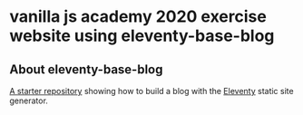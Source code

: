 # vanilla js academy 2020 exercise website using eleventy-base-blog

## About eleventy-base-blog
[A starter repository](https://github.com/11ty/eleventy-base-blog) showing how to build a blog with the [Eleventy](https://github.com/11ty/eleventy) static site generator.
